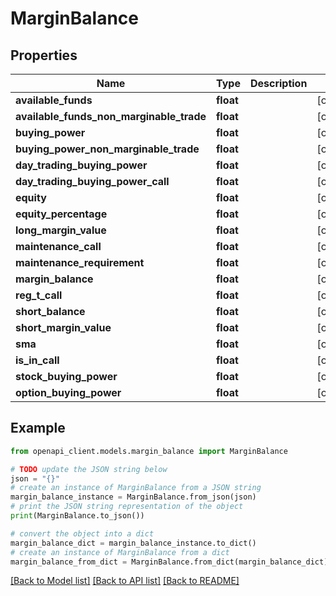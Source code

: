 # MarginBalance


## Properties

Name | Type | Description | Notes
------------ | ------------- | ------------- | -------------
**available_funds** | **float** |  | [optional] 
**available_funds_non_marginable_trade** | **float** |  | [optional] 
**buying_power** | **float** |  | [optional] 
**buying_power_non_marginable_trade** | **float** |  | [optional] 
**day_trading_buying_power** | **float** |  | [optional] 
**day_trading_buying_power_call** | **float** |  | [optional] 
**equity** | **float** |  | [optional] 
**equity_percentage** | **float** |  | [optional] 
**long_margin_value** | **float** |  | [optional] 
**maintenance_call** | **float** |  | [optional] 
**maintenance_requirement** | **float** |  | [optional] 
**margin_balance** | **float** |  | [optional] 
**reg_t_call** | **float** |  | [optional] 
**short_balance** | **float** |  | [optional] 
**short_margin_value** | **float** |  | [optional] 
**sma** | **float** |  | [optional] 
**is_in_call** | **float** |  | [optional] 
**stock_buying_power** | **float** |  | [optional] 
**option_buying_power** | **float** |  | [optional] 

## Example

```python
from openapi_client.models.margin_balance import MarginBalance

# TODO update the JSON string below
json = "{}"
# create an instance of MarginBalance from a JSON string
margin_balance_instance = MarginBalance.from_json(json)
# print the JSON string representation of the object
print(MarginBalance.to_json())

# convert the object into a dict
margin_balance_dict = margin_balance_instance.to_dict()
# create an instance of MarginBalance from a dict
margin_balance_from_dict = MarginBalance.from_dict(margin_balance_dict)
```
[[Back to Model list]](../README.md#documentation-for-models) [[Back to API list]](../README.md#documentation-for-api-endpoints) [[Back to README]](../README.md)


